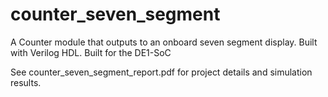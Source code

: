 # counter_seven_segment
A Counter module that outputs to an onboard seven segment display. Built with Verilog HDL. Built for the DE1-SoC

See counter_seven_segment_report.pdf for project details and simulation results.
